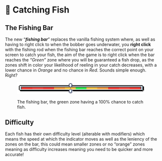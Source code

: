 # 🐡 Catching Fish

## The Fishing Bar

The new “_**fishing bar**_” replaces the vanilla fishing system where, as well as having to right click to when the bobber goes underwater, you **right click** with the fishing rod when the fishing bar reaches the correct point on your screen to catch your fish, the aim of the game is to right click when the bar reaches the _“Green”_ zone where you will be guaranteed a fish drop, as the zones shift in color your likelihood of reeling in your catch decreases, with a lower chance in _Orange_ and no chance in _Red_. Sounds simple enough. Right?

<figure><img src="../../.gitbook/assets/image (2).png" alt=""><figcaption><p>The fishing bar, the green zone having a 100% chance to catch fish.</p></figcaption></figure>

## Difficulty

Each fish has their own difficulty level (alterable with modifiers) which means the speed at which the indicator moves as well as the leniency of the zones on the bar, this could mean smaller zones or no “orange” zones meaning as difficulty increases meaning you need to be quicker and more accurate!
